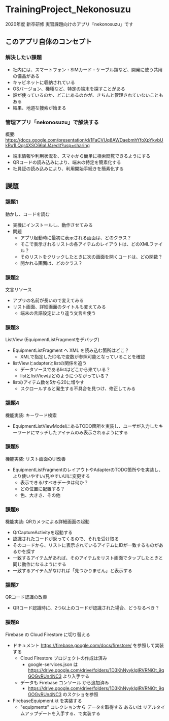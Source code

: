 # TrainingProject_Nekonosuzu

2020年度 新卒研修 実習課題向けのアプリ「nekonosuzu」です

## このアプリ自体のコンセプト

### 解決したい課題

- 社内には、スマートフォン・SIMカード・ケーブル類など、開発に使う共用の備品がある
- キャビネットに収納されている
- OSバージョン、機種など、特定の端末を探すことがある
- 誰が使っているのか、どこにあるのかが、きちんと管理されていないこともある
- 結果、地道な捜索が始まる

### 管理アプリ「nekonosuzu」で解決する

概要: https://docs.google.com/presentation/d/1FaCVUq8AWDaebmhYfoXpYkvbUkRu1LQqr4XSC66aIJ4/edit?usp=sharing

- 端末情報や利用状況を、スマホから簡単に検索閲覧できるようにする
- QRコードの読み込みにより、端末の特定を簡素化する
- 社員証の読み込みにより、利用開始手続きを簡素化する

## 課題

### 課題1

動かし、コードを読む

- 実機にインストールし、動作させてみる
- 問題
  - アプリ起動時に最初に表示される画面は、どのクラス？
  - そこで表示されるリストの各アイテムのレイアウトは、どのXMLファイル？
  - そのリストをクリックしたときに次の画面を開くコードは、どの関数？
  - 開かれる画面は、どのクラス？

### 課題2

文言リソース

- アプリの名前が長いので変えてみる
- リスト画面、詳細画面のタイトルも変えてみる
  - 端末の言語設定により違う文言を使う

### 課題3

ListView (EquipmentListFragmentをデバッグ)

- EquipmentListFragment へ XML を読み込む箇所はどこ？
  - XMLで指定したID名で変数が参照可能となっていることを確認
- listViewとadapterとlistの関係を追う
  - データソースであるlistはどこから来ている？
  - listとlistViewはどのようにつながっている？
- listのアイテム数を5から20に増やす
  - スクロールすると発生する不具合を見つけ、修正してみる

### 課題4

機能実装: キーワード検索

- EquipmentListViewModelにあるTODO箇所を実装し、ユーザが入力したキーワードにマッチしたアイテムのみ表示されるようにする

### 課題5

機能実装: リスト画面のUI改善

- EquipmentListFragmentのレイアウトやAdapterのTODO箇所やを実装し、より使いやすい/見やすいUIに変更する
  - 表示できる/すべきデータは何か？
  - どの位置に配置する？
  - 色、大きさ、その他

### 課題6

機能実装: QRカメラによる詳細画面の起動

- QrCaptureActivityを起動する
- 認識されたコードが返ってくるので、それを受け取る
- そのコードから、リストに表示されているアイテムにIDが一致するものがあるかを探す
- 一致するアイテムがあれば、そのアイテムをリスト画面でタップしたときと同じ動作になるようにする
- 一致するアイテムがなければ「見つかりません」と表示する

### 課題7

QRコード認識の改善

- QRコード認識時に、2つ以上のコードが認識された場合、どうなるべき？

### 課題8

Firebase の Cloud Firestore に切り替える

- ドキュメント https://firebase.google.com/docs/firestore/ を参照して実装する
  - Cloud Firestore プロジェクトの作成は済み
    - google-services.json は https://drive.google.com/drive/folders/1D3KhNyykIgIRVRNiOt_9qGOGvRUn4NC3 より入手する
  - データも Firebase コンソール から追加済み
    - https://drive.google.com/drive/folders/1D3KhNyykIgIRVRNiOt_9qGOGvRUn4NC3 のスクショを参照
- FirebaseEquipment.kt を実装する
  - "equipments" コレクションから データを取得する あるいは リアルタイムアップデートを入手する、で実装する
